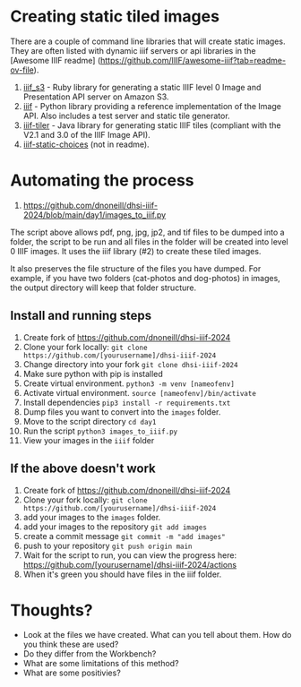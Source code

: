 # Creating static tiled images

There are a couple of command line libraries that will create static images. They are often listed with dynamic iiif servers or api libraries in the [Awesome IIIF readme] (https://github.com/IIIF/awesome-iiif?tab=readme-ov-file).


1. [iiif_s3](https://github.com/cmoa/iiif_s3) - Ruby library for generating a static IIIF level 0 Image and Presentation API server on Amazon S3.
2. [iiif](https://github.com/zimeon/iiif) - Python library providing a reference implementation of the Image API. Also includes a test server and static tile generator.
3. [iiif-tiler](https://github.com/glenrobson/iiif-tiler) - Java library for generating static IIIF tiles (compliant with the V2.1 and 3.0 of the IIIF Image API).
4. [iiif-static-choices](https://github.com/bodleian/iiif-static-choices) (not in readme).


# Automating the process
1. https://github.com/dnoneill/dhsi-iiif-2024/blob/main/day1/images_to_iiif.py

The script above allows pdf, png, jpg, jp2, and tif files to be dumped into a folder, the script to be run and all files in the folder will be created into level 0 IIIF images. It uses the iiif library (#2) to create these tiled images.

It also preserves the file structure of the files you have dumped. For example, if you have two folders (cat-photos and dog-photos) in images, the output directory will keep that folder structure.

## Install and running steps
1. Create fork of https://github.com/dnoneill/dhsi-iiif-2024
2. Clone your fork locally: `git clone https://github.com/[yourusername]/dhsi-iiif-2024`
3. Change directory into your fork `git clone dhsi-iiif-2024`
2. Make sure python with pip is installed
3. Create virtual environment. `python3 -m venv [nameofenv]`
4. Activate virtual environment. `source [nameofenv]/bin/activate`
5. Install dependencies `pip3 install -r requirements.txt`
6. Dump files you want to convert into the `images` folder.
7. Move to the script directory `cd day1`
8. Run the script `python3 images_to_iiif.py`
9. View your images in the `iiif` folder

## If the above doesn't work
1. Create fork of https://github.com/dnoneill/dhsi-iiif-2024
2. Clone your fork locally: `git clone https://github.com/[yourusername]/dhsi-iiif-2024`
3. add your images to the `images` folder.
4. add your images to the repository `git add images`
5. create a commit message `git commit -m "add images"`
6. push to your repository `git push origin main`
7. Wait for the script to run, you can view the progress here: https://github.com/[yourusername]/dhsi-iiif-2024/actions
8. When it's green you should have files in the iiif folder.


# Thoughts?
- Look at the files we have created. What can you tell about them. How do you think these are used?
- Do they differ from the Workbench?
- What are some limitations of this method?
- What are some positivies?